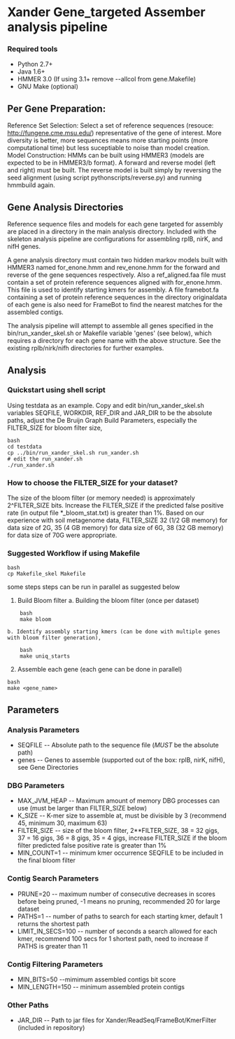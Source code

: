 # Xander Gene_targeted Assember analysis pipeline

### Required tools

* Python 2.7+
* Java 1.6+
* HMMER 3.0 (If using 3.1+ remove --allcol from gene.Makefile)
* GNU Make (optional)

## Per Gene Preparation:

Reference Set Selection: Select a set of reference sequences (resouce: http://fungene.cme.msu.edu/) representative of the gene of interest.  More diversity is better, more sequences means more starting points (more computational time) but less suceptiable to noise than model creation.
Model Construction: HMMs can be built using HMMER3 (models are expected to be in HMMER3/b format).  A forward and reverse model (left and right) must be built.  The reverse model is built simply by reversing the seed alignment (using script pythonscripts/reverse.py) and running hmmbuild again.

## Gene Analysis Directories

Reference sequence files and models for each gene targeted for assembly are placed in a directory in the main analysis directory.  Included with the skeleton analysis pipeline are configurations for assembling rplB, nirK, and nifH genes.

A gene analysis directory must contain two hidden markov models built with HMMER3 named for_enone.hmm and rev_enone.hmm for the forward and reverse of the gene sequences respectively.  Also a ref_aligned.faa file must contain a set of protein reference sequences aligned with for_enone.hmm.  This file is used to identify starting kmers for assembly. 
A file framebot.fa containing a set of protein reference sequences in the directory originaldata of each gene is also need for FrameBot to find the nearest matches for the assembled contigs.

The analysis pipeline will attempt to assemble all genes specified in the bin/run_xander_skel.sh or Makefile variable 'genes' (see below), which requires a directory for each gene name with the above structure.  See the existing rplb/nirk/nifh directories for further examples.

## Analysis

### Quickstart using shell script
Using testdata as an example. Copy and edit bin/run_xander_skel.sh variables SEQFILE, WORKDIR, REF_DIR and JAR_DIR to be the absolute paths, adjust the De Bruijn Graph Build Parameters, especially the FILTER_SIZE for bloom filter size,
```
bash
cd testdata
cp ../bin/run_xander_skel.sh run_xander.sh
# edit the run_xander.sh
./run_xander.sh
```

### How to choose the FILTER_SIZE for your dataset?
The size of the bloom filter (or memory needed) is approximately 2^FILTER_SIZE bits. Increase the FILTER_SIZE if the predicted false positive rate (in output file *_bloom_stat.txt) is greater than 1%. Based on our experience with soil metagenome data, FILTER_SIZE 32 (1/2 GB memory) for data size of 2G, 35 (4 GB memory) for data size of 6G, 38 (32 GB memory) for data size of 70G were appropriate. 

### Suggested Workflow if using Makefile

```
bash
cp Makefile_skel Makefile
```

some steps steps can be run in parallel as suggested below

1. Build Bloom filter
    a. Building the bloom filter (once per dataset)
```
	bash
	make bloom
```

    b. Identify assembly starting kmers (can be done with multiple genes with bloom filter generation),
```
	bash
	make uniq_starts
```

2. Assemble each gene (each gene can be done in parallel)
```
bash
make <gene_name>
```


## Parameters

### Analysis Parameters
* SEQFILE -- Absolute path to the sequence file (_MUST_ be the absolute path)
* genes -- Genes to assemble (supported out of the box: rplB, nirK, nifH), see Gene Directories

### DBG Parameters
* MAX_JVM_HEAP -- Maximum amount of memory DBG processes can use (must be larger than FILTER_SIZE below)
* K_SIZE -- K-mer size to assemble at, must be divisible by 3 (recommend 45, minimum 30, maximum 63)
* FILTER_SIZE -- size of the bloom filter, 2**FILTER_SIZE, 38 = 32 gigs, 37 = 16 gigs, 36 = 8 gigs, 35 = 4 gigs, increase FILTER_SIZE if the bloom filter predicted false positive rate is greater than 1%
* MIN_COUNT=1 -- minimum kmer occurrence SEQFILE to be included in the final bloom filter

### Contig Search Parameters
* PRUNE=20 -- maximum number of consecutive decreases in scores before being pruned, -1 means no pruning, recommended 20 for large dataset
* PATHS=1 -- number of paths to search for each starting kmer, default 1 returns the shortest path
* LIMIT_IN_SECS=100 -- number of seconds a search allowed for each kmer, recommend 100 secs for 1 shortest path, need to increase if PATHS is greater than 11

### Contig Filtering Parameters
* MIN_BITS=50 --mimimum assembled contigs bit score
* MIN_LENGTH=150  -- minimum assembled protein contigs

### Other Paths
* JAR_DIR -- Path to jar files for Xander/ReadSeq/FrameBot/KmerFilter (included in repository)

